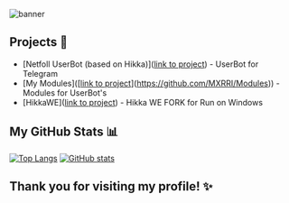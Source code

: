 ![banner]([https://user-images.githubusercontent.com/36935426/169670902-57c35471-69fd-4249-b8e1-c860473a81e1.png](https://github.com/MXRRI/MXRRI/raw/main/me.png))

## Projects 🌱
- [Netfoll UserBot (based on Hikka)]([link to project](https://github.com/MXRRI/Netfoll)) - UserBot for Telegram
- [My Modules]([[link to project]()](https://github.com/MXRRI/Modules)) - Modules for UserBot's
- [HikkaWE]([link to project](https://github.com/MXRRI/HikkaWE)) - Hikka WE FORK for Run on Windows

## My GitHub Stats 📊

[![Top Langs](https://github-readme-stats.vercel.app/api/top-langs/?username=MXRRI&show_icons=true&theme=dracula&border_radius=10&hide_border=true&hide_title=true&langs_count=3)](https://github.com/anuraghazra/github-readme-stats)
[![GitHub stats](https://github-readme-stats.vercel.app/api?username=MXRRI&count_private=true&show_icons=true&theme=dracula&border_radius=10&hide_border=true&hide_title=true)](https://github.com/anuraghazra/github-readme-stats)

## Thank you for visiting my profile! ✨
